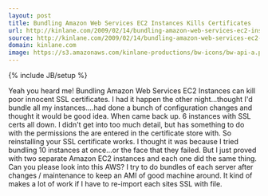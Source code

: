 ```yaml
---
layout: post
title: Bundling Amazon Web Services EC2 Instances Kills Certificates
url: http://kinlane.com/2009/02/14/bundling-amazon-web-services-ec2-instances-kills-certificates/
source: http://kinlane.com/2009/02/14/bundling-amazon-web-services-ec2-instances-kills-certificates/
domain: kinlane.com
image: https://s3.amazonaws.com/kinlane-productions/bw-icons/bw-api-a.png
---
```

{% include JB/setup %}<p>
     Yeah you heard me! Bundling Amazon Web Services EC2 Instances can kill poor innocent SSL certificates. I had it happen the other night...thought I'd bundle all my instances....had done a bunch of configuration changes and thought it would be good idea. When came back up. 6 instances with SSL certs all down. I didn't get into too much detail, but has something to do with the permissions the are entered in the certificate store with. So reinstalling your SSL certificate works. I thought it was because I tried bundling 10 instances at once...or the face that they failed. But I just proved with two separate Amazon EC2 instances and each one did the same thing. Can you please look into this AWS? I try to do bundles of each server after changes / maintenance to keep an AMI of good machine around. It kind of makes a lot of work if I have to re-import each sites SSL with file.
</p>